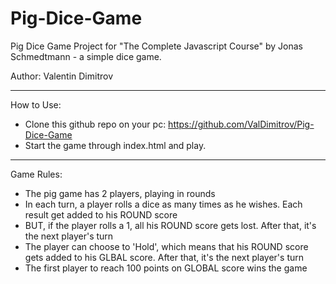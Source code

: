 # Pig-Dice-Game
Pig Dice Game Project for "The Complete Javascript Course" by Jonas Schmedtmann - a simple dice game.

Author: Valentin Dimitrov

---

How to Use:

- Clone this github repo on your pc: https://github.com/ValDimitrov/Pig-Dice-Game
- Start the game through index.html and play.

--- 

Game Rules:

- The pig game has 2 players, playing in rounds
- In each turn, a player rolls a dice as many times as he wishes. Each result get added to his ROUND score
- BUT, if the player rolls a 1, all his ROUND score gets lost. After that, it's the next player's turn
- The player can choose to 'Hold', which means that his ROUND score gets added to his GLBAL score. After that, it's the next player's turn
- The first player to reach 100 points on GLOBAL score wins the game
